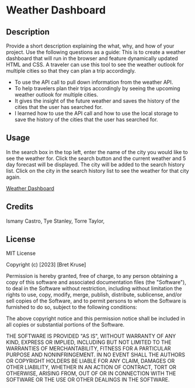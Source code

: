 # Weather Dashboard

## Description

Provide a short description explaining the what, why, and how of your project. Use the following questions as a guide:
This is to create a weather dashboard that will run in the browser and feature dynamically updated HTML and CSS.
A traveler can use this tool to see the weather outlook for multiple cities so that they can plan a trip accordingly.

- To use the API call to pull down information from the weather API.
- To help travelers plan their trips accordingly by seeing the upcoming weather outlook for multiple cities.
- It gives the insight of the future weather and saves the history of the cities that the user has searched for.
- I learned how to use the API call and how to use the local storage to save the history of the cities that the user has searched for.

## Usage

In the search box in the top left, enter the name of the city you would like to see the weather for.  Click the search button and the current weather and 5 day forecast will be displayed.  The city will be added to the search history list.  Click on the city in the search history list to see the weather for that city again.

[Weather Dashboard](assets/img/WeatherDashboardDisplay.png)

## Credits

Ismany Castro,
Tye Stanley,
Torre Taylor,

## License

MIT License

Copyright (c) [2023] [Bret Kruse]

Permission is hereby granted, free of charge, to any person obtaining a copy
of this software and associated documentation files (the "Software"), to deal
in the Software without restriction, including without limitation the rights
to use, copy, modify, merge, publish, distribute, sublicense, and/or sell
copies of the Software, and to permit persons to whom the Software is
furnished to do so, subject to the following conditions:

The above copyright notice and this permission notice shall be included in all
copies or substantial portions of the Software.

THE SOFTWARE IS PROVIDED "AS IS", WITHOUT WARRANTY OF ANY KIND, EXPRESS OR
IMPLIED, INCLUDING BUT NOT LIMITED TO THE WARRANTIES OF MERCHANTABILITY,
FITNESS FOR A PARTICULAR PURPOSE AND NONINFRINGEMENT. IN NO EVENT SHALL THE
AUTHORS OR COPYRIGHT HOLDERS BE LIABLE FOR ANY CLAIM, DAMAGES OR OTHER
LIABILITY, WHETHER IN AN ACTION OF CONTRACT, TORT OR OTHERWISE, ARISING FROM,
OUT OF OR IN CONNECTION WITH THE SOFTWARE OR THE USE OR OTHER DEALINGS IN THE
SOFTWARE.